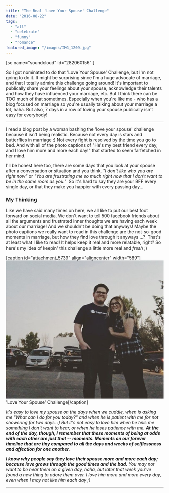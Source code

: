 ```yaml
---
title: "The Real 'Love Your Spouse' Challenge"
date: "2016-08-22"
tags:
  - "all"
  - "celebrate"
  - "funny"
  - "romance"
featured_image: "/images/IMG_1209.jpg"
---
```


\[sc name="soundcloud" id="282060156" \]

So I got nominated to do that 'Love Your Spouse' Challenge, but I'm not going to do it. It might be surprising since I'm a huge advocate of marriage, and that I totally admire this challenge going around! It's important to publically share your feelings about your spouse, acknowledge their talents and how they have influenced your marriage, etc. But I think there can be TOO much of that sometimes. Especially when you're like me - who has a blog focused on marriage so you're usually talking about your marriage a lot, haha. But also, 7 days in a row of loving your spouse publically isn't easy for everybody!

* * *

I read a blog post by a woman bashing the 'love your spouse' challenge because it isn't being realistic. Because not every day is stars and butterflies in marriage :) Not every fight is resolved by the time you go to bed. And with all of the photo captions of "He's my best friend every day, and I love him more and more each day!" that started to seem farfetched in her mind.

I'll be honest here too, there are some days that you look at your spouse after a conversation or situation and you think, _"I don't like who you are right now"_ or _"You are frustrating me so much right now that I don't want to be in the same room as you."_  So it's hard to say they are your BFF every single day, or that they make you happier with every passing day...

### My Thinking

Like we have said many times on here, we all like to put our best foot forward on social media. We don't want to tell 500 facebook friends about all the arguments and frustrated inner thoughts we are having each week about our marriage! And we shouldn't be doing that anyways! Maybe the photo captions we really want to read in this challenge are the not-so-good moments in marriage, but how they find love through it anyways ...?  That's at least what I like to read! It helps keep it real and more relatable, right? So here's my idea of keepin' this challenge a little more real and _fresh_ ;)

\[caption id="attachment\_5739" align="aligncenter" width="589"\]![drive in movies, utah drive in movies, redwood drive in movie theater, petes dragon, petes dragon drive in movie, date night, date night ideas, summer date night ideas, love your spouse challenge, silly love your spouse challenge, real love your spouse challenge, public brags, marriage advice, marriage inspiration, marriage help, marriage encouragement, newlyweds, newlywed advice](/images/IMG_9219.jpg) 'Love Your Spouse' Challenge\[/caption\]

_It's easy to love my spouse on the days when we cuddle, when is asking me "What can I do for you today?" and when he is patient with me for not showering for two days. :) But it's not easy to love him when he tells me something I don't want to hear, or when he loses patience with me. **At the end of the day, though, I remember that these moments of being at odds with each other are just that -- moments. Moments on our forever timeline that are tiny compared to all the days and weeks of selflessness and affection for one another.**_

_**I know why people say they love their spouse more and more each day; because love grows through the good times and the bad.** You may not want to be near them on a given day, haha, but later that week you've found a new thing to adore them over. I love him more and more every day, even when I may not like him each day ;)_

* * *

